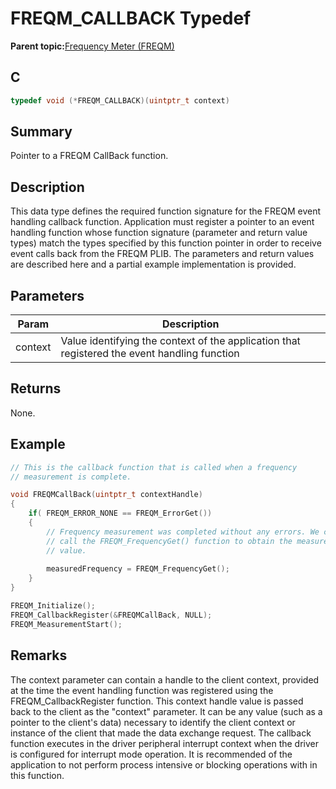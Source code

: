 # FREQM\_CALLBACK Typedef

**Parent topic:**[Frequency Meter \(FREQM\)](GUID-53DC3148-AECB-4E2B-B44D-152A975A542B.md)

## C

```c
typedef void (*FREQM_CALLBACK)(uintptr_t context)
```

## Summary

Pointer to a FREQM CallBack function.

## Description

This data type defines the required function signature for the FREQM event handling callback function. Application must register a pointer to an event handling function whose function signature \(parameter and return value types\) match the types specified by this function pointer in order to receive event calls back from the FREQM PLIB. The parameters and return values are described here and a partial example implementation is provided.

## Parameters

|Param|Description|
|-----|-----------|
|context|Value identifying the context of the application that registered the event handling function|

## Returns

None.

## Example

```c
// This is the callback function that is called when a frequency
// measurement is complete.

void FREQMCallBack(uintptr_t contextHandle)
{
    if( FREQM_ERROR_NONE == FREQM_ErrorGet())
    {
        // Frequency measurement was completed without any errors. We can
        // call the FREQM_FrequencyGet() function to obtain the measured
        // value.
        
        measuredFrequency = FREQM_FrequencyGet();
    }
}

FREQM_Initialize();
FREQM_CallbackRegister(&FREQMCallBack, NULL);
FREQM_MeasurementStart();

```

## Remarks

The context parameter can contain a handle to the client context, provided at the time the event handling function was registered using the FREQM\_CallbackRegister function. This context handle value is passed back to the client as the "context" parameter. It can be any value \(such as a pointer to the client's data\) necessary to identify the client context or instance of the client that made the data exchange request. The callback function executes in the driver peripheral interrupt context when the driver is configured for interrupt mode operation. It is recommended of the application to not perform process intensive or blocking operations with in this function.

